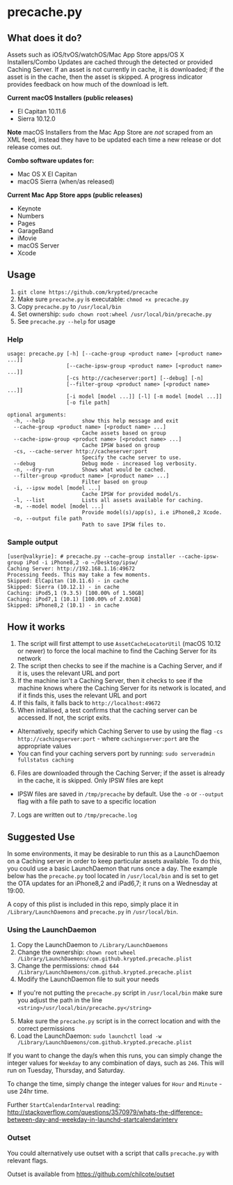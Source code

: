 # precache.py

## What does it do?
Assets such as iOS/tvOS/watchOS/Mac App Store apps/OS X Installers/Combo Updates are cached through the detected or provided Caching Server.
If an asset is not currently in cache, it is downloaded; if the asset is in the cache, then the asset is skipped.
A progress indicator provides feedback on how much of the download is left.

**Current macOS Installers (public releases)**
* El Capitan 10.11.6
* Sierra 10.12.0

**Note** macOS Installers from the Mac App Store are _not_ scraped from an XML feed, instead they have to be updated each time a new release or dot release comes out.

**Combo software updates for:**
* Mac OS X El Capitan
* macOS Sierra (when/as released)

**Current Mac App Store apps (public releases)**
* Keynote
* Numbers
* Pages
* GarageBand
* iMovie
* macOS Server
* Xcode

## Usage
1. `git clone https://github.com/krypted/precache`
2. Make sure `precache.py` is executable: `chmod +x precache.py`
3. Copy `precache.py` to `/usr/local/bin`
4. Set ownership: `sudo chown root:wheel /usr/local/bin/precache.py`
5. See `precache.py --help` for usage

### Help
```
usage: precache.py [-h] [--cache-group <product name> [<product name> ...]]
                   [--cache-ipsw-group <product name> [<product name> ...]]
                   [-cs http://cacheserver:port] [--debug] [-n]
                   [--filter-group <product name> [<product name> ...]]
                   [-i model [model ...]] [-l] [-m model [model ...]]
                   [-o file path]

optional arguments:
  -h, --help            show this help message and exit
  --cache-group <product name> [<product name> ...]
                        Cache assets based on group
  --cache-ipsw-group <product name> [<product name> ...]
                        Cache IPSW based on group
  -cs, --cache-server http://cacheserver:port
                        Specify the cache server to use.
  --debug               Debug mode - increased log verbosity.
  -n, --dry-run         Shows what would be cached.
  --filter-group <product name> [<product name> ...]
                        Filter based on group
  -i, --ipsw model [model ...]
                        Cache IPSW for provided model/s.
  -l, --list            Lists all assets available for caching.
  -m, --model model [model ...]
                        Provide model(s)/app(s), i.e iPhone8,2 Xcode.
  -o, --output file path
                        Path to save IPSW files to.
```

### Sample output
```
[user@valkyrie]: # precache.py --cache-group installer --cache-ipsw-group iPod -i iPhone8,2 -o ~/Desktop/ipsw/
Caching Server: http://192.168.1.16:49672
Processing feeds. This may take a few moments.
Skipped: ElCapitan (10.11.6) - in cache
Skipped: Sierra (10.12.1) - in cache
Caching: iPod5,1 (9.3.5) [100.00% of 1.50GB]
Caching: iPod7,1 (10.1) [100.00% of 2.03GB]
Skipped: iPhone8,2 (10.1) - in cache
```

## How it works
1. The script will first attempt to use `AssetCacheLocatorUtil` (macOS 10.12 or newer) to force the local machine to find the Caching Server for its network
2. The script then checks to see if the machine is a Caching Server, and if it is, uses the relevant URL and port
3. If the machine isn't a Caching Server, then it checks to see if the machine knows where the Caching Server for its network is located, and if it finds this, uses the relevant URL and port
4. If this fails, it falls back to `http://localhost:49672`
5. When initalised, a test confirms that the caching server can be accessed. If not, the script exits.
  * Alternatively, specify which Caching Server to use by using the flag `-cs http://cachingserver:port` - where `cachingserver:port` are the appropriate values
  * You can find your caching servers port by running: `sudo serveradmin fullstatus caching`
6. Files are downloaded through the Caching Server; if the asset is already in the cache, it is skipped. Only IPSW files are kept
  * IPSW files are saved in `/tmp/precache` by default. Use the `-o` or `--output` flag with a file path to save to a specific location
7. Logs are written out to `/tmp/precache.log`

## Suggested Use
In some environments, it may be desirable to run this as a LaunchDaemon on a Caching server in order to keep particular assets available. To do this, you could use a basic LaunchDaemon that runs once a day.
The example below has the `precache.py` tool located in `/usr/local/bin` and is set to get the OTA updates for an iPhone8,2 and iPad6,7; it runs on a Wednesday at 19:00.

A copy of this plist is included in this repo, simply place it in `/Library/LaunchDaemons` and `precache.py` in `/usr/local/bin`.

### Using the LaunchDaemon
1. Copy the LaunchDaemon to `/Library/LaunchDaemons`
2. Change the ownership: `chown root:wheel /Library/LaunchDaemons/com.github.krypted.precache.plist`
3. Change the permissions: `chmod 644 /Library/LaunchDaemons/com.github.krypted.precache.plist`
4. Modify the LaunchDaemon file to suit your needs
  * If you're not putting the `precache.py` script in `/usr/local/bin` make sure you adjust the path in the line `<string>/usr/local/bin/precache.py</string>`
5. Make sure the `precache.py` script is in the correct location and with the correct permissions
6. Load the LaunchDaemon: `sudo launchctl load -w /Library/LaunchDaemons/com.github.krypted.precache.plist`

If you want to change the day/s when this runs, you can simply change the integer values for `Weekday` to any combination of days, such as `246`. This will run on Tuesday, Thursday, and Saturday.

To change the time, simply change the integer values for `Hour` and `Minute` - use 24hr time.

Further `StartCalendarInterval` reading: http://stackoverflow.com/questions/3570979/whats-the-difference-between-day-and-weekday-in-launchd-startcalendarinterv

### Outset
You could alternatively use outset with a script that calls `precache.py` with relevant flags.

Outset is available from https://github.com/chilcote/outset
